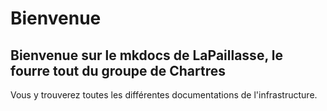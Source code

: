 # Bienvenue
## Bienvenue sur le mkdocs de LaPaillasse, le fourre tout du groupe de Chartres
Vous y trouverez toutes les différentes documentations de l'infrastructure.
